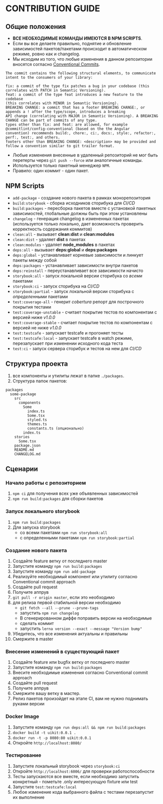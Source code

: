 # CONTRIBUTION GUIDE

## Общие положения

- **ВСЕ НЕОБХОДИМЫЕ КОМАНДЫ ИМЕЮТСЯ В NPM SCRIPTS**.
- Если вы все делаете правильно, поднятие и обновление зависимостей пакетов/пакетами происходит в автоматическом режиме, ровно как и changelog.
- Мы исходим из того, что любые изменения в данном репозитории вносятся согласно [Conventional Commits](https://conventionalcommits.org).

```text
The commit contains the following structural elements, to communicate intent to the consumers of your library:

fix: a commit of the type fix patches a bug in your codebase (this correlates with PATCH in Semantic Versioning).
feat: a commit of the type feat introduces a new feature to the codebase
(this correlates with MINOR in Semantic Versioning).
BREAKING CHANGE: a commit that has a footer BREAKING CHANGE:, or appends a ! after the type/scope, introduces a breaking
API change (correlating with MAJOR in Semantic Versioning). A BREAKING CHANGE can be part of commits of any type.
types other than fix: and feat: are allowed, for example @commitlint/config-conventional (based on the the Angular
convention) recommends build:, chore:, ci:, docs:, style:, refactor:, perf:, test:, and others.
footers other than BREAKING CHANGE: <description> may be provided and follow a convention similar to git trailer format.
```

- Любые изменения внесенные в удаленный репозиторий не мог быть перетерты через `git push --force` или аналогичные команды.
- Используется только пакетный менеджер `NPM`.
- Правило: один коммит - один пакет.

## NPM Scripts

- `add-package` - создание нового пакета в рамках монорепозитория
- `build:storybook` - сборка исходников сторибука для *CI/CD*
- `build:packages` - пересборка пакетов вместе с установкой пакетных зависимостей, глобальные должны быть при этом установлены
- `changelog` - генерация changelog в измененных пакетах (используется только локально, дает возможность проверить корректность содержания коммитов) 
- `clean:all` - вызывает **clean:dist** и **clean:modules**
- `clean:dist` - удаляет **dist** в пакетах
- `clean:modules` - удаляет **node_modules** в пакетах
- `deps:all` - вызывает **deps:global** и **deps:packages**
- `deps:global` - устанавливает корневые зависимости и линкует пакеты между собой
- `deps:packages` - устанавливает зависимости внутри пакетов
- `deps:reinstall` - переустанавливает все зависимости начисто
- `storybook:all` - запуск локальной версии сторибука со *всеми* пакетами
- `storybook:ci` - запуск сторибука на *CI/CD*
- `storybook:partial` - запуск локальной версии сторибука с *определенными* пакетами
- `test:coverage-all` - генерит *cobertura* репорт для построчного покрытия тестами
- `test:coverage-unstable` - считает покрытие тестов по компонентам с версией ниже *v1.0.0*
- `test:coverage-stable` - считает покрытие тестов по компонентам с версией не ниже *v1.0.0*
- `test:testcafe` - запускает testcafe и прогоняет тесты
- `test:testcafe:local` - запускает testcafe в watch режиме, перезапускает при изменении исходного кода теста
- `test:ci` - запуск сервера сторибук и тестов на нем для *CI/CD*

## Структура проекта

1. все компоненты и утилиты лежат в папке `./packages`.
2. Структура папок пакетов:

```text
packages
  some-package
    src
      components
        Some
          index.ts
          Some.tsx
          styled.ts
          themes.ts
          constants.ts (опционально)
        index.ts
    stories
      Some.tsx
    package.json
    README.md
    CHANGELOG.md
```

## Сценарии

### Начало работы с репозиторием

1. `npm ci` для получения всех уже объявленных зависимостей
2. `npm run build:packages` для сборки пакетов

### Запуск локального storybook

1. `npm run build:packages`
2. Для запуска storybook
   - со всеми пакетами `npm run storybook:all`
   - с определенными пакетами `npm run storybook:partial`

### Создание нового пакета

1. Создайте feature ветку от последнего master
2. Запустите команду `npm run build:packages`
3. Запустите команду `npm run add-package`
4. Реализуйте необходимый компонент или утилиту согласно Conventional commit approach
5. Создайте pull request
6. Получите аппрув
7. `git pull -r origin master`, если это необходимо
8. для релиза первой стабильной версии необходимо
   - `git fetch --all --prune --prune-tags `
   - запустить `npm run changelog`
   - В сгенерированном диффе поправить версии на необходимые
   - сделать коммит
   - запустить `lerna version --exact --message "Version bump"`
9. Убедитесь, что все изменения актуальны и правильны
10. Смержите в master

### Внесение изменений в существующий пакет

1. Создайте feature или bugfix ветку от последнего master
2. Запустите команду `npm run build:packages`
3. Внесите необходимые изменения согласно Conventional commit approach
4. Создайте pull request
5. Получите аппрув
6. Смержите вашу ветку в мастер.
7. Релиз пакетов произойдет на этапе CI, вам не нужно поднимать руками версии

### Docker Image

1. Запустите команду `npm run deps:all && npm run build:packages`
2. `docker build -t uikit:0.0.1 .`
3. `docker run -t -p 8080:80 uikit:0.0.1`
4. Откройте `http://localhost:8080/`

### Тестирование

1. Запустите локальный storybook через `storybook:ci`
2. Откройте `http://localhost:6006/` для проверки работоспособности
3. Тесты запускаются все вместе, если необходимо запустить конкретный - пометьте .only интересующую fixture или test
4. Запустите `test:testcafe:local`
5. Любое изменение кода выбранного файла с тестами перезапустит их выполнение